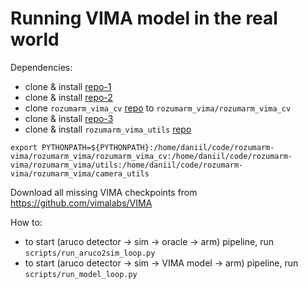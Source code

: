 # Running VIMA model in the real world

Dependencies:
- clone & install [repo-1](https://github.com/andrey1908/kas_utils)
- clone & install [repo-2](https://github.com/andrey1908/kas_camera_utils)
- clone `rozumarm_vima_cv` [repo](https://github.com/andrey1908/rozumarm_vima_cv) to `rozumarm_vima/rozumarm_vima_cv`
- clone & install [repo-3](http://github.com/andrey1908/ultralytics)
- clone & install `rozumarm_vima_utils` [repo](https://github.com/ag-cdsl/rozumarm-vima-utils)

```
export PYTHONPATH=${PYTHONPATH}:/home/daniil/code/rozumarm-vima/rozumarm_vima/rozumarm_vima_cv:/home/daniil/code/rozumarm-vima/rozumarm_vima/utils:/home/daniil/code/rozumarm-vima/rozumarm_vima/camera_utils
```

Download all missing VIMA checkpoints from https://github.com/vimalabs/VIMA 

How to:
- to start (aruco detector -> sim -> oracle -> arm) pipeline, run `scripts/run_aruco2sim_loop.py`
- to start (aruco detector -> sim -> VIMA model -> arm) pipeline, run `scripts/run_model_loop.py`